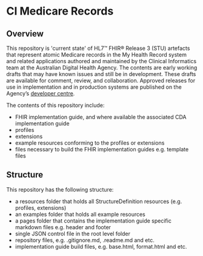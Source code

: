 # CI Medicare Records  

## Overview
This repository is 'current state' of HL7™ FHIR® Release 3 (STU) artefacts that represent atomic Medicare records in the My Health Record system and related applications authored and maintained by the Clinical Informatics team at the Australian Digital Health Agency. The contents are early working drafts that may have known issues and still be in development. These drafts are available for comment, review, and collaboration. Approved releases for use in implementation and in production systems are published on the Agency’s [developer centre]( https://developer.digitalhealth.gov.au/).

The contents of this repository include:
- FHIR implementation guide, and where available the associated CDA implementation guide
- profiles
- extensions
- example resources conforming to the profiles or extensions
- files necessary to build the FHIR implementation guides e.g. template files


## Structure
This repository has the following structure: 
- a resources folder that holds all StructureDefinition resources (e.g. profiles, extensions)
- an examples folder that holds all example resources
- a pages folder that contains the implementation guide specific markdown files e.g. header and footer
- single JSON control file in the root level folder
- repository files, e.g. .gitignore.md, .readme.md and etc.
- implementation guide build files, e.g. base.html, format.html and etc.
